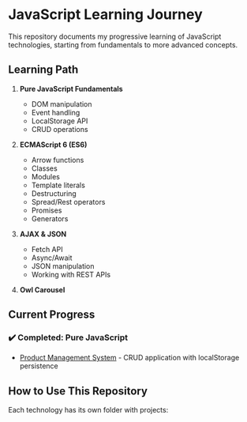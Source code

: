 # JavaScript Learning Journey

This repository documents my progressive learning of JavaScript technologies, starting from fundamentals to more advanced concepts.

## Learning Path

1. **Pure JavaScript Fundamentals**
   - DOM manipulation
   - Event handling
   - LocalStorage API
   - CRUD operations

2. **ECMAScript 6 (ES6)**
   - Arrow functions
   - Classes
   - Modules
   - Template literals
   - Destructuring
   - Spread/Rest operators
   - Promises
   - Generators

3. **AJAX & JSON**
   - Fetch API
   - Async/Await
   - JSON manipulation
   - Working with REST APIs

4. **Owl Carousel**
 

## Current Progress

### ✔️ Completed: Pure JavaScript
- [Product Management System](pure-js/product%20management%20system) - CRUD application with localStorage persistence

## How to Use This Repository

Each technology has its own folder with projects:
